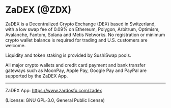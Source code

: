 # ZaDEX (@ZDX)
ZaDEX is a Decentralized Crypto Exchange (DEX) based in Switzerland, with a low swap fee of 0.09% on Ethereum, Polygon, Arbitrum, Optimism, Avalanche, Fantom, Solana and Metis Networks. No registration or minimum crypto wallet balance is required for trading and U.S. customers are welcome.

Liquidity and token staking is provided by SushiSwap pools.

All major crypto wallets and credit card payment and bank transfer gateways such as MoonPay, Apple Pay, Google Pay and PayPal are supported by the ZaDEX App.

____
ZaDEX App: https://www.zardosfx.com/zadex

(License: GNU GPL-3.0, General Public license)
